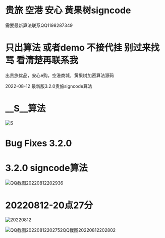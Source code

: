 
# 贵旅 空港 安心 黄果树signcode

需要最新算法联系QQ1198287349

# 只出算法 或者demo 不接代挂 别过来找骂 看清楚再联系我

出贵旅优品，安心e购，空港商城，黄果树加密算法源码

2022-08-12  最新版3.2.0贵旅signcode算法

# __S__算法

![__S__](https://user-images.githubusercontent.com/38068634/182024535-e8be523a-71be-41df-9f2e-1537b38be0e0.png)



# Bug Fixes 3.2.0

# 3.2.0 signcode算法
![QQ截图20220812202936](https://user-images.githubusercontent.com/38068634/184354269-b9cff0bc-f5f1-466a-96d7-561a445e1411.png)


# 20220812-20点27分
![20220812](https://user-images.githubusercontent.com/38068634/184353884-13bb7be0-4209-4244-9f81-771f78611fb4.png)

![QQ截图20220812202752![QQ截图20220812202802](https://user-images.githubusercontent.com/38068634/184354002-de586dce-8c95-486e-8aa2-f779d033b270.png)
](https://user-images.githubusercontent.com/38068634/184353985-17f4c137-a34e-4bee-9151-87d2b6590dd4.png)
